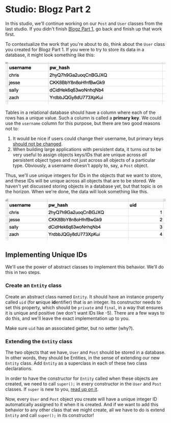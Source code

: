 # Studio: Blogz Part 2

In this studio, we'll continue working on our `Post` and `User` classes from the last studio. If you didn't finish [Blogz Part 1][blogz-1], go back and finish up that work first.

To contextualize the work that you're about to do, think about the `User` class you created for Blogz Part 1. If you were to try to store its data in a database, it might look something like this:

![user data](user-data.png)

Tables in a relational database should have a column where each of the rows has a unique value. Such a column is called a **primary key**. We could use the `username` column for this purpose, but there are two good reasons not to:

1. It would be nice if users could change their username, but primary keys [should not be changed][pk-immutable].
2. When building large applications with persistent data, it turns out to be very useful to assign objects keys/IDs that are unique across *all* persistent object types and not just across all objects of a particular type. Obviously, a username doesn't apply to, say, a `Post` object.

Thus, we'll use unique integers for IDs in the objects that we want to store, and these IDs will be unique across all objects that are to be stored. We haven't yet discussed storing objects in a database yet, but that topic is on the horizon. When we're done, the data will look something like this.

![user data](user-data-uid.png)

## Implementing Unique IDs

We'll use the power of abstract classes to implement this behavior. We'll do this in two steps.

### Create an `Entity` class

Create an abstract class named `Entity`. It should have an instance property called `uid` (for **u**nique **id**entifier) that is an integer. Its constructor needs to set this property, which should be `private` and `final`, in a way that ensures it is unique and positive (we don't want IDs like -5). There are a few ways to do this, and we'll leave the exact implementation up to you.

Make sure `uid` has an associated getter, but no setter (why?).

### Extending the `Entity` class

The two objects that we have, `User` and `Post` should be stored in a database. In other words, they should be Entities, in the sense of extending our new `Entity` class. Add `Entity` as a superclass in each of these two class declarations.

In order to have the constructor for `Entity` called when these objects are created, we need to call `super();` in every constructor in the `User` and `Post` classes. If `super` is new to you, [read up on it][super].

Now, every `User` and `Post` object you create will have a unique integer ID automatically assigned to it when it is created. And if we want to add this behavior to any other class that we might create, all we have to do is extend `Entity` and call `super();` in its constructor!


[blogz-1]: ../blogz-part1
[math-random]: https://docs.oracle.com/javase/8/docs/api/java/lang/Math.html#random--
[super]: https://docs.oracle.com/javase/tutorial/java/IandI/super.html
[pk-immutable]: http://stackoverflow.com/questions/3838414/can-we-update-primary-key-values-of-a-table
